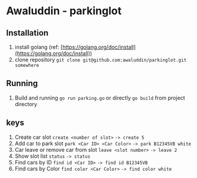 # Awaluddin - parkinglot

## Installation

1. install golang (ref: [https://golang.org/doc/install](https://golang.org/doc/install))
2. clone repository `git clone git@github.com:awaluddin/parkinglot.git somewhere`

## Running
1. Build and running `go run parking.go` or directly `go build` from project directory

## keys
1. Create car slot `create <number of slot>` `-> create 5`
2. Add car to park slot `park <Car ID> <Car Color>` `-> park B12345VB white`
3. Car leave or remove car from slot `leave <slot number>` `-> leave 2`
4. Show slot list `status` `-> status`
5. Find cars by ID `find id <Car ID>` `-> find id B12345VB`
6. Find cars by Color `find color <Car Color>` `-> find color white`
